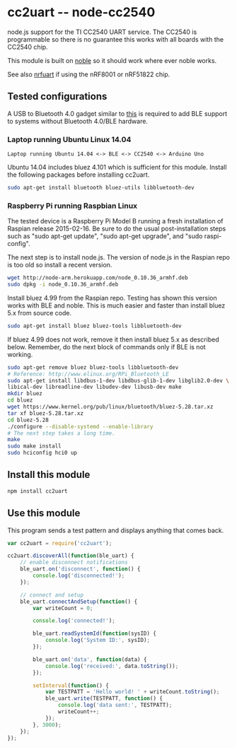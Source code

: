# cc2uart -- node-cc2540

node.js support for the TI CC2540 UART service. The CC2540 is programmable so
there is no guarantee this works with all boards with the CC2540 chip.

This module is built on [noble](https://www.npmjs.com/package/noble) so it
should work where ever noble works.

See also [nrfuart](https://github.com/bbx10/node-nRF8001) if using the nRF8001
or nRF51822 chip.

## Tested configurations

A USB to Bluetooth 4.0 gadget similar to
[this](http://www.adafruit.com/product/1327) is required to add BLE support to
systems without Bluetooth 4.0/BLE hardware.

### Laptop running Ubuntu Linux 14.04

```
Laptop running Ubuntu 14.04 <-> BLE <-> CC2540 <-> Arduino Uno
```

Ubuntu 14.04 includes bluez 4.101 which is sufficient for this module.
Install the following packages before installing cc2uart.

```sh
sudo apt-get install bluetooth bluez-utils libbluetooth-dev
```

### Raspberry Pi running Raspbian Linux

The tested device is a Raspberry Pi Model B running a fresh installation of
Raspian release 2015-02-16. Be sure to do the usual post-installation steps
such as "sudo apt-get update", "sudo apt-get upgrade", and "sudo raspi-config".

The next step is to install node.js. The version of node.js in the Raspian repo
is too old so install a recent version.

```sh
wget http://node-arm.herokuapp.com/node_0.10.36_armhf.deb
sudo dpkg -i node_0.10.36_armhf.deb
```

Install bluez 4.99 from the Raspian repo. Testing has shown this version works
with BLE and noble. This is much easier and faster than install bluez 5.x from
source code.

```sh
sudo apt-get install bluez bluez-tools libbluetooth-dev
```

If bluez 4.99 does not work, remove it then install bluez 5.x as described
below. Remember, do the next block of commands only if BLE is not working.

```sh
sudo apt-get remove bluez bluez-tools libbluetooth-dev
# Reference: http://www.elinux.org/RPi_Bluetooth_LE
sudo apt-get install libdbus-1-dev libdbus-glib-1-dev libglib2.0-dev \
libical-dev libreadline-dev libudev-dev libusb-dev make
mkdir bluez
cd bluez
wget https://www.kernel.org/pub/linux/bluetooth/bluez-5.28.tar.xz
tar xf bluez-5.28.tar.xz
cd bluez-5.28
./configure --disable-systemd --enable-library
# The next step takes a long time.
make
sudo make install
sudo hciconfig hci0 up
```

## Install this module

```sh
npm install cc2uart 
```

## Use this module

This program sends a test pattern and displays anything that comes back.

```javascript
var cc2uart = require('cc2uart');

cc2uart.discoverAll(function(ble_uart) {
    // enable disconnect notifications
    ble_uart.on('disconnect', function() {
        console.log('disconnected!');
    });

    // connect and setup
    ble_uart.connectAndSetup(function() {
        var writeCount = 0;

        console.log('connected!');

        ble_uart.readSystemId(function(sysID) {
            console.log('System ID:', sysID);
        });

        ble_uart.on('data', function(data) {
            console.log('received:', data.toString());
        });

        setInterval(function() {
            var TESTPATT = 'Hello world! ' + writeCount.toString();
            ble_uart.write(TESTPATT, function() {
                console.log('data sent:', TESTPATT);
                writeCount++;
            });
        }, 3000);
    });
});
```
